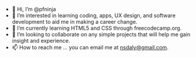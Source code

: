 - 👋 Hi, I’m @pfninja
- 👀 I’m interested in learning coding, apps, UX design, and software development to aid me in making a career change.
- 🌱 I’m currently learning HTML5 and CSS through freecodecamp.org.
- 💞️ I’m looking to collaborate on any simple projects that will help me gain insight and experience.
- 📫 How to reach me ... you can email me at nsdaly@gmail.com.

<!---
pfninja/pfninja is a ✨ special ✨ repository because its `README.md` (this file) appears on your GitHub profile.
You can click the Preview link to take a look at your changes.
--->

